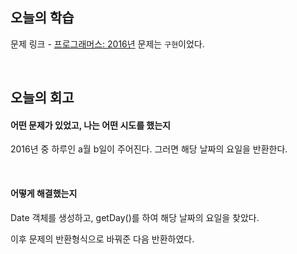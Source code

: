 ## 오늘의 학습
문제 링크 - [프로그래머스: 2016년](https://school.programmers.co.kr/learn/courses/30/lessons/12901)
문제는 `구현`이었다.

<br />

## 오늘의 회고
#### 어떤 문제가 있었고, 나는 어떤 시도를 했는지
2016년 중 하루인 a월 b일이 주어진다. 그러면 해당 날짜의 요일을 반환한다.

<br />

#### 어떻게 해결했는지
Date 객체를 생성하고, getDay()를 하여 해당 날짜의 요일을 찾았다.

이후 문제의 반환형식으로 바꿔준 다음 반환하였다.
